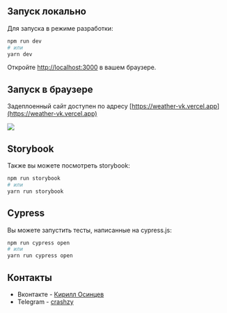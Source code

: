 ## Запуск локально

Для запуска в режиме разработки:

```bash
npm run dev
# или
yarn dev
```

Откройте [http://localhost:3000](http://localhost:3000) в вашем браузере.

## Запуск в браузере

Задеплоенный сайт доступен по адресу [https://weather-vk.vercel.app](https://weather-vk.vercel.app)

![](assets/demo.gif)

## Storybook

Также вы можете посмотреть storybook: 

```bash
npm run storybook
# или
yarn run storybook
```

## Cypress 

Вы можете запустить тесты, написанные на cypress.js:

```bash
npm run cypress open
# или
yarn run cypress open
```

## Контакты

- Вконтакте - [Кирилл Осинцев](https://vk.com/crashzy)
- Telegram - [crashzy](https://t.me/crashzy)
